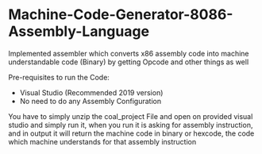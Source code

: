 # Machine-Code-Generator-8086-Assembly-Language
Implemented assembler which converts x86 assembly code into machine understandable code (Binary) by getting Opcode and other things as well


Pre-requisites to run the Code:

- Visual Studio (Recommended 2019 version)
- No need to do any Assembly Configuration

You have to simply unzip the coal_project File and open on provided visual studio and simply run it, when you run it is asking for assembly instruction, and 
in output it will return the machine code in binary or hexcode, the code which machine understands for that assembly instruction

